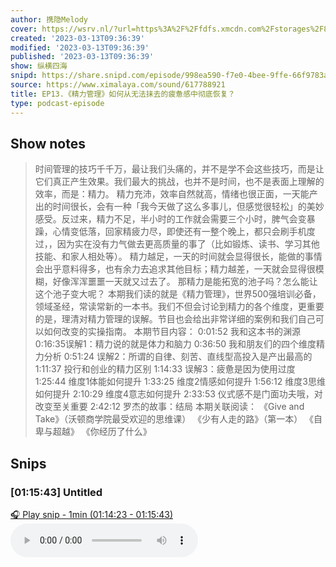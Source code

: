 ```yaml
---
author: 携隐Melody
cover: https://wsrv.nl/?url=https%3A%2F%2Ffdfs.xmcdn.com%2Fstorages%2F8457-audiofreehighqps%2FA8%2F57%2FGKwRIMAICqZJAAaI0gINeweX.jpeg&w=200&h=200
created: '2023-03-13T09:36:39'
modified: '2023-03-13T09:36:39'
published: '2023-03-13T09:36:39'
show: 纵横四海
snipd: https://share.snipd.com/episode/998ea590-f7e0-4bee-9ffe-66f9783a98e2
source: https://www.ximalaya.com/sound/617788921
title: EP13.《精力管理》如何从无法抹去的疲惫感中彻底恢复？
type: podcast-episode
---
```



## Show notes
> 时间管理的技巧千千万，最让我们头痛的，并不是学不会这些技巧，而是让它们真正产生效果。我们最大的挑战，也并不是时间，也不是表面上理解的效率，而是：精力。
> 精力充沛，效率自然就高，情绪也很正面，一天能产出的时间很长，会有一种「我今天做了这么多事儿，但感觉很轻松」的美妙感受。反过来，精力不足，半小时的工作就会需要三个小时，脾气会变暴躁，心情变低落，回家精疲力尽，即使还有一整个晚上，都只会刷手机度过，，因为实在没有力气做去更高质量的事了（比如锻炼、读书、学习其他技能、和家人相处等）。
> 精力越足，一天的时间就会显得很长，能做的事情会出乎意料得多，也有余力去追求其他目标；精力越差，一天就会显得很模糊，好像浑浑噩噩一天就又过去了。
> 那精力是能拓宽的池子吗？怎么能让这个池子变大呢？
> 本期我们读的就是《精力管理》，世界500强培训必备，领域圣经，常读常新的一本书。我们不但会讨论到精力的各个维度，更重要的是，理清对精力管理的误解。节目也会给出非常详细的案例和我们自己可以如何改变的实操指南。
> 本期节目内容：
> 0:01:52 我和这本书的渊源
> 0:16:35误解1：精力说的就是体力和脑力
> 0:36:50 我和朋友们的四个维度精力分析
> 0:51:24 误解2：所谓的自律、刻苦、直线型高投入是产出最高的
> 1:11:37 投行和创业的精力区别
> 1:14:33 误解3：疲惫是因为使用过度
> 1:25:44 维度1体能如何提升
> 1:33:25 维度2情感如何提升
> 1:56:12 维度3思维如何提升
> 2:10:29 维度4意志如何提升
> 2:33:53 仪式感不是门面功夫哦，对改变至关重要
> 2:42:12 罗杰的故事：结局
> 本期关联阅读：
> 《Give and Take》（沃顿商学院最受欢迎的思维课）
> 《少有人走的路》（第一本）
> 《自卑与超越》
> 《你经历了什么》

## Snips
### [01:15:43] Untitled
[🎧 Play snip - 1min️ (01:14:23 - 01:15:43)](https://share.snipd.com/snip/69724bd1-6de4-4854-962f-e9a388e3ec8f)
<audio controls> <source src="https://jt.ximalaya.com//GKwRIW4H5KKvBQlH5QIB60aY-aacv2-48K.m4a?channel=rss&album_id=67531569&track_id=617788921&uid=403479618&jt=https://aod.cos.tx.xmcdn.com/storages/51be-audiofreehighqps/EA/57/GKwRIW4H5KKvBQlH5QIB60aY-aacv2-48K.m4a#t=01:14:23,01:15:43"> </audio>
